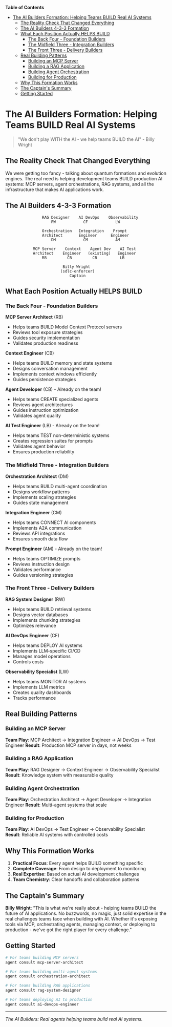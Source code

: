 <!-- START doctoc generated TOC please keep comment here to allow auto update -->
<!-- DON'T EDIT THIS SECTION, INSTEAD RE-RUN doctoc TO UPDATE -->
**Table of Contents**

- [The AI Builders Formation: Helping Teams BUILD Real AI Systems](#the-ai-builders-formation-helping-teams-build-real-ai-systems)
  - [The Reality Check That Changed Everything](#the-reality-check-that-changed-everything)
  - [The AI Builders 4-3-3 Formation](#the-ai-builders-4-3-3-formation)
  - [What Each Position Actually HELPS BUILD](#what-each-position-actually-helps-build)
    - [The Back Four - Foundation Builders](#the-back-four---foundation-builders)
    - [The Midfield Three - Integration Builders](#the-midfield-three---integration-builders)
    - [The Front Three - Delivery Builders](#the-front-three---delivery-builders)
  - [Real Building Patterns](#real-building-patterns)
    - [Building an MCP Server](#building-an-mcp-server)
    - [Building a RAG Application](#building-a-rag-application)
    - [Building Agent Orchestration](#building-agent-orchestration)
    - [Building for Production](#building-for-production)
  - [Why This Formation Works](#why-this-formation-works)
  - [The Captain's Summary](#the-captains-summary)
  - [Getting Started](#getting-started)

<!-- END doctoc generated TOC please keep comment here to allow auto update -->

# The AI Builders Formation: Helping Teams BUILD Real AI Systems

> "We don't play WITH the AI - we help teams BUILD the AI" - Billy Wright

## The Reality Check That Changed Everything

We were getting too fancy - talking about quantum formations and evolution engines. The real need is helping development teams BUILD production AI systems: MCP servers, agent orchestrations, RAG systems, and all the infrastructure that makes AI applications work.

## The AI Builders 4-3-3 Formation

```
                RAG Designer    AI DevOps    Observability
                    RW            CF            LW

                Orchestration   Integration    Prompt
                Architect       Engineer      Engineer
                    DM            CM            AM

            MCP Server    Context    Agent Dev    AI Test
            Architect    Engineer   (existing)   Engineer
                RB         CB         CB          LB

                         Billy Wright
                        (sdlc-enforcer)
                            Captain
```

## What Each Position Actually HELPS BUILD

### The Back Four - Foundation Builders

**MCP Server Architect** (RB)
- Helps teams BUILD Model Context Protocol servers
- Reviews tool exposure strategies
- Guides security implementation
- Validates production readiness

**Context Engineer** (CB) 
- Helps teams BUILD memory and state systems
- Designs conversation management
- Implements context windows efficiently
- Guides persistence strategies

**Agent Developer** (CB) - Already on the team!
- Helps teams CREATE specialized agents
- Reviews agent architectures
- Guides instruction optimization
- Validates agent quality

**AI Test Engineer** (LB) - Already on the team!
- Helps teams TEST non-deterministic systems
- Creates regression suites for prompts
- Validates agent behavior
- Ensures production reliability

### The Midfield Three - Integration Builders

**Orchestration Architect** (DM)
- Helps teams BUILD multi-agent coordination
- Designs workflow patterns
- Implements scaling strategies
- Guides state management

**Integration Engineer** (CM)
- Helps teams CONNECT AI components
- Implements A2A communication
- Reviews API integrations
- Ensures smooth data flow

**Prompt Engineer** (AM) - Already on the team!
- Helps teams OPTIMIZE prompts
- Reviews instruction design
- Validates performance
- Guides versioning strategies

### The Front Three - Delivery Builders

**RAG System Designer** (RW)
- Helps teams BUILD retrieval systems
- Designs vector databases
- Implements chunking strategies
- Optimizes relevance

**AI DevOps Engineer** (CF)
- Helps teams DEPLOY AI systems
- Implements LLM-specific CI/CD
- Manages model operations
- Controls costs

**Observability Specialist** (LW)
- Helps teams MONITOR AI systems
- Implements LLM metrics
- Creates quality dashboards
- Tracks performance

## Real Building Patterns

### Building an MCP Server
**Team Play**: MCP Architect → Integration Engineer → AI DevOps → Test Engineer
**Result**: Production MCP server in days, not weeks

### Building a RAG Application  
**Team Play**: RAG Designer → Context Engineer → Observability Specialist
**Result**: Knowledge system with measurable quality

### Building Agent Orchestration
**Team Play**: Orchestration Architect → Agent Developer → Integration Engineer
**Result**: Multi-agent systems that scale

### Building for Production
**Team Play**: AI DevOps → Test Engineer → Observability Specialist  
**Result**: Reliable AI systems with controlled costs

## Why This Formation Works

1. **Practical Focus**: Every agent helps BUILD something specific
2. **Complete Coverage**: From design to deployment to monitoring
3. **Real Expertise**: Based on actual AI development challenges
4. **Team Chemistry**: Clear handoffs and collaboration patterns

## The Captain's Summary

**Billy Wright**: "This is what we're really about - helping teams BUILD the future of AI applications. No buzzwords, no magic, just solid expertise in the real challenges teams face when building with AI. Whether it's exposing tools via MCP, orchestrating agents, managing context, or deploying to production - we've got the right player for every challenge."

## Getting Started

```bash
# For teams building MCP servers
agent consult mcp-server-architect

# For teams building multi-agent systems  
agent consult orchestration-architect

# For teams building RAG applications
agent consult rag-system-designer

# For teams deploying AI to production
agent consult ai-devops-engineer
```

---

*The AI Builders: Real agents helping teams build real AI systems.*